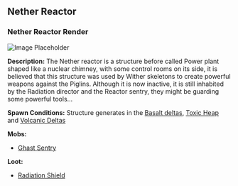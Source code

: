 ﻿## Nether Reactor

### Nether Reactor Render
![Image Placeholder](https://static.miraheze.org/stardustlabswiki/a/a9/Nether_reactor.png)

**Description:**
The Nether reactor is a structure before called Power plant shaped like a nuclear chimney, with some control rooms on its side, it is believed that this structure was used by Wither skeletons to create powerful weapons against the Piglins. Although it is now inactive, it is still inhabited by the Radiation director and the Reactor sentry, they might be guarding some powerful tools... 

**Spawn Conditions:**
Structure generates in the [Basalt deltas](basaltdeltas), [Toxic Heap](toxicheap) and [Volcanic Deltas](volcanicdeltas)

**Mobs:**
- [Ghast Sentry](ghastsentry)

**Loot:**
- [Radiation Shield](radiationshield)